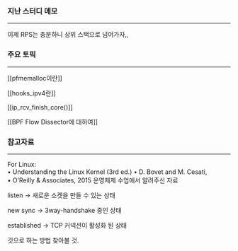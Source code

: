 
### 지난 스터디 메모
---
이제 RPS는 충분하니 상위 스택으로 넘어가자,,
### 주요 토픽 
---

[[pfmemalloc이란]]

[[hooks_ipv4란]]

[[ip_rcv_finish_core()]]

[[BPF Flow Dissector에 대하여]]


### 참고자료
---
For Linux:  
• Understanding the Linux Kernel (3rd ed.) • D. Bovet and M. Cesati,  
• O’Reilly & Associates, 2015
운영체제 수업에서 알려주신 자료

listen -> 새로운 소켓을 만들 수 있는 상태

new sync -> 3way-handshake 중인 상태

established -> TCP 커넥션이 활성화 된 상태

깃으로 하는 방법 찾아볼 것.

